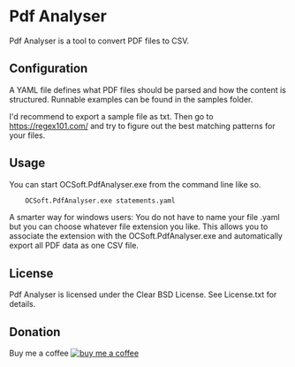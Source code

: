 # Pdf Analyser

Pdf Analyser is a tool to convert PDF files to CSV.

## Configuration

A YAML file defines what PDF files should be parsed and how the content is structured. Runnable examples can be found in the samples folder. 

I'd recommend to export a sample file as txt. Then go to https://regex101.com/ and try to figure out the best matching patterns for your files.

## Usage

You can start OCSoft.PdfAnalyser.exe from the command line like so.

```sh
	OCSoft.PdfAnalyser.exe statements.yaml 
```

A smarter way for windows users: 
You do not have to name your file .yaml but you can choose whatever file extension you like. This allows you to associate the extension with the OCSoft.PdfAnalyser.exe and automatically export all PDF data as one CSV file.

## License

Pdf Analyser is licensed under the Clear BSD License. See License.txt for details.

## Donation

Buy me a coffee [![buy me a coffee](https://media.giphy.com/media/7kZE0z52Sd9zSESzDA/giphy.gif)](http://buymeacoffee.com/ortwic)
